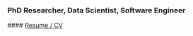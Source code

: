 <h3> PhD Researcher, Data Scientist, Software Engineer </h3>
#### <a href="my_files/Ali_Nasiri_resume.pdf" target="_blank">Resume / CV 

